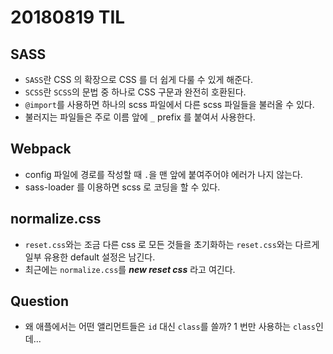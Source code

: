 # 20180819 TIL

## SASS

*   `SASS`란 CSS 의 확장으로 CSS 를 더 쉽게 다룰 수 있게 해준다.
*   `SCSS`란 `SCSS`의 문법 중 하나로 CSS 구문과 완전히 호환된다.
*   `@import`를 사용하면 하나의 scss 파일에서 다른 scss 파일들을 불러올 수 있다.
*   불러지는 파일들은 주로 이름 앞에 `_` prefix 를 붙여서 사용한다.

## Webpack

*   config 파일에 경로를 작성할 때 `.`을 맨 앞에 붙여주어야 에러가 나지 않는다.
*   sass-loader 를 이용하면 scss 로 코딩을 할 수 있다.

## normalize.css

*   `reset.css`와는 조금 다른 css 로 모든 것들을 초기화하는 `reset.css`와는 다르게 일부 유용한 default 설정은 남긴다.
*   최근에는 `normalize.css`를 **_new reset css_** 라고 여긴다.

## Question

*   왜 애플에서는 어떤 앨리먼트들은 `id` 대신 `class`를 쓸까? 1 번만 사용하는 `class`인데...
